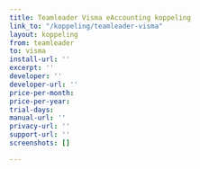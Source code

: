```yaml
---
title: Teamleader Visma eAccounting koppeling
link_to: "/koppeling/teamleader-visma"
layout: koppeling
from: teamleader
to: visma
install-url: ''
excerpt: ''
developer: ''
developer-url: ''
price-per-month: 
price-per-year: 
trial-days: 
manual-url: ''
privacy-url: ''
support-url: ''
screenshots: []

---
```

